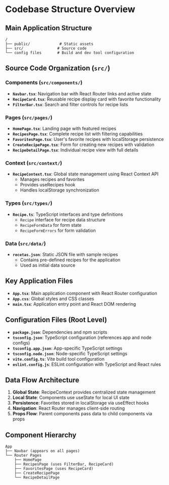 # Codebase Structure Overview

## Main Application Structure
```
/
├── public/             # Static assets
├── src/               # Source code
└── config files       # Build and dev tool configuration
```

## Source Code Organization (`src/`)

### Components (`src/components/`)
- **`Navbar.tsx`**: Navigation bar with React Router links and active state
- **`RecipeCard.tsx`**: Reusable recipe display card with favorite functionality
- **`FilterBar.tsx`**: Search and filter controls for recipe lists

### Pages (`src/pages/`)
- **`HomePage.tsx`**: Landing page with featured recipes
- **`RecipesPage.tsx`**: Complete recipe list with filtering capabilities
- **`FavoritesPage.tsx`**: User's favorite recipes with localStorage persistence
- **`CreateRecipePage.tsx`**: Form for creating new recipes with validation
- **`RecipeDetailPage.tsx`**: Individual recipe view with full details

### Context (`src/context/`)
- **`RecipeContext.tsx`**: Global state management using React Context API
  - Manages recipes and favorites
  - Provides useRecipes hook
  - Handles localStorage synchronization

### Types (`src/types/`)
- **`Recipe.ts`**: TypeScript interfaces and type definitions
  - `Recipe` interface for recipe data structure
  - `RecipeFormData` for form state
  - `RecipeFormErrors` for form validation

### Data (`src/data/`)
- **`recetas.json`**: Static JSON file with sample recipes
  - Contains pre-defined recipes for the application
  - Used as initial data source

## Key Application Files
- **`App.tsx`**: Main application component with React Router configuration
- **`App.css`**: Global styles and CSS classes
- **`main.tsx`**: Application entry point and React DOM rendering

## Configuration Files (Root Level)
- **`package.json`**: Dependencies and npm scripts
- **`tsconfig.json`**: TypeScript configuration (references app and node configs)
- **`tsconfig.app.json`**: App-specific TypeScript settings
- **`tsconfig.node.json`**: Node-specific TypeScript settings
- **`vite.config.ts`**: Vite build tool configuration
- **`eslint.config.js`**: ESLint configuration with TypeScript and React rules

## Data Flow Architecture
1. **Global State**: RecipeContext provides centralized state management
2. **Local State**: Components use useState for local UI state
3. **Persistence**: Favorites stored in localStorage via useEffect hooks
4. **Navigation**: React Router manages client-side routing
5. **Props Flow**: Parent components pass data to child components via props

## Component Hierarchy
```
App
├── Navbar (appears on all pages)
└── Router Pages
    ├── HomePage
    ├── RecipesPage (uses FilterBar, RecipeCard)
    ├── FavoritesPage (uses RecipeCard)
    ├── CreateRecipePage
    └── RecipeDetailPage
```
